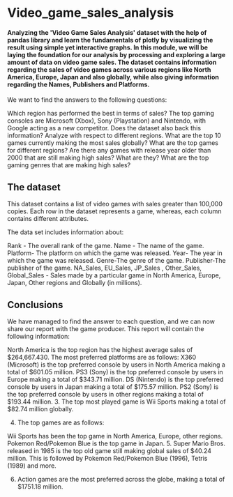 # Video_game_sales_analysis

#### Analyzing the 'Video Game Sales Analysis' dataset with the help of pandas library and learn the fundamentals of plotly by visualizing the result using simple yet interactive graphs. In this module, we will be laying the foundation for our analysis by processing and exploring a large amount of data on video game sales. The dataset contains information regarding the sales of video games across various regions like North America, Europe, Japan and also globally, while also giving information regarding the Names, Publishers and Platforms. 

We want to find the answers to the following questions:

Which region has performed the best in terms of sales?
The top gaming consoles are Microsoft (Xbox), Sony (Playstation) and Nintendo, with Google acting as a new competitor. Does the dataset also back this information? Analyze with respect to different regions.
What are the top 10 games currently making the most sales globally?
What are the top games for different regions?
Are there any games with release year older than 2000 that are still making high sales? What are they?
What are the top gaming genres that are making high sales?

## The dataset
This dataset contains a list of video games with sales greater than 100,000 copies. Each row in the dataset represents a game, whereas, each column contains different attributes.

The data set includes information about:

Rank - The overall rank of the game.
Name - The name of the game.
Platform- The platform on which the game was released.
Year- The year in which the game was released.
Genre-The genre of the game.
Publisher-The publisher of the game.
NA_Sales, EU_Sales, JP_Sales , Other_Sales, Global_Sales - Sales made by a particular game in North America, Europe, Japan, Other regions and Globally (in millions).


## Conclusions
We have managed to find the answer to each question, and we can now share our report with the game producer. This report will contain the following information:

North America is the top region has the highest average sales of $264,667.430.
The most preferred platforms are as follows:
X360 (Microsoft) is the top preferred console by users in North America making a total of $601.05 million.
PS3 (Sony) is the top preferred console by users in Europe making a total of $343.71 million.
DS (Nintendo) is the top preferred console by users in Japan making a total of $175.57 million.
PS2 (Sony) is the top preferred console by users in other regions making a total of $193.44 million.
3. The top most played game is Wii Sports making a total of $82.74 million       globally.

4. The top games are as follows:

Wii Sports has been the top game in North America, Europe, other regions.
Pokemon Red/Pokemon Blue is the top game in Japan.
5. Super Mario Bros. released in 1985 is the top old game still making global sales of $40.24 million. This is followed by Pokemon Red/Pokemon Blue (1996), Tetris (1989) and more.

6. Action games are the most preferred across the globe, making a total of $1751.18 million.

